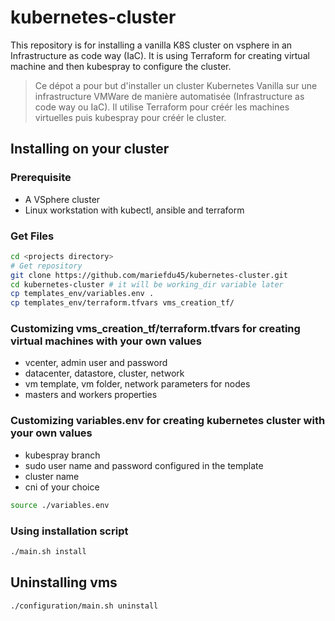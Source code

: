 # kubernetes-cluster
This repository is for installing a vanilla K8S cluster on vsphere in an Infrastructure as code way (IaC). It is using Terraform for creating virtual machine and then kubespray to configure the cluster.

> Ce dépot a pour but d'installer un cluster Kubernetes Vanilla sur une infrastructure VMWare de manière automatisée (Infrastructure as code way ou IaC). Il utilise Terraform pour créér les machines virtuelles puis kubespray pour créér le cluster.

## Installing on your cluster
### Prerequisite
- A VSphere cluster
- Linux workstation with kubectl, ansible and terraform

### Get Files
```bash
cd <projects directory>
# Get repository
git clone https://github.com/mariefdu45/kubernetes-cluster.git
cd kubernetes-cluster # it will be working_dir variable later
cp templates_env/variables.env .
cp templates_env/terraform.tfvars vms_creation_tf/
```

### Customizing  vms_creation_tf/terraform.tfvars for creating virtual machines with your own values
- vcenter, admin user and password
- datacenter, datastore, cluster, network
- vm template, vm folder, network parameters for nodes
- masters and workers  properties

### Customizing  variables.env for creating kubernetes cluster with your own values
- kubespray branch
- sudo user name and password configured in the template
- cluster name
- cni of your choice

```bash
source ./variables.env
```

### Using installation script
```bash
./main.sh install
```

## Uninstalling vms
```bash
./configuration/main.sh uninstall
```
